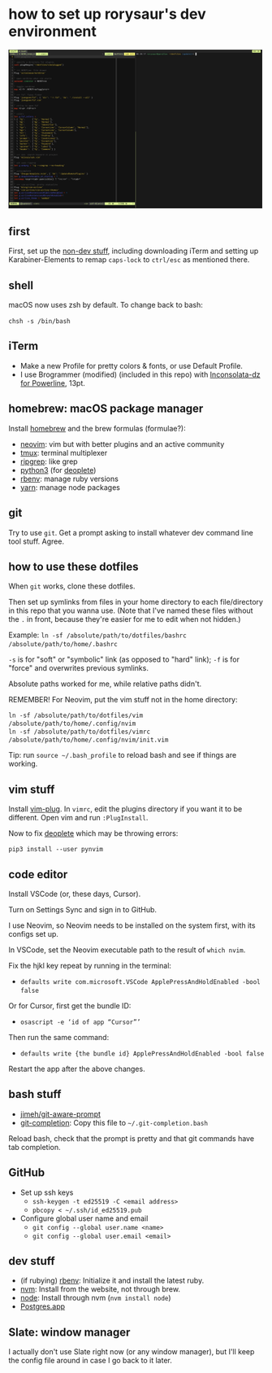# how to set up rorysaur's dev environment

<img src="https://raw.githubusercontent.com/rorysaur/dotfiles/master/images/tmux.png" width="500" alt="tmux with neovim">

## first

First, set up the [non-dev stuff](https://rorysaur.blog/posts/2019-10-05-how-to-set-up-rorys-exact-desktop-environment-and-why-it-matters/), including downloading
iTerm and setting up Karabiner-Elements to remap `caps-lock` to `ctrl/esc` as
mentioned there.

## shell

macOS now uses zsh by default. To change back to bash:

`chsh -s /bin/bash`

## iTerm

- Make a new Profile for pretty colors & fonts, or use Default Profile.
- I use Brogrammer (modified) (included in this repo) with [Inconsolata-dz for Powerline](https://github.com/powerline/fonts/tree/master/InconsolataDz), 13pt.

## homebrew: macOS package manager

Install [homebrew](https://brew.sh/) and the brew formulas (formulae?):

- [neovim](https://neovim.io/): vim but with better plugins and an active community
- [tmux](https://github.com/tmux/tmux): terminal multiplexer
- [ripgrep](https://github.com/BurntSushi/ripgrep): like grep
- [python3](https://www.python.org/) (for [deoplete](https://github.com/Shougo/deoplete.nvim))
- [rbenv](https://github.com/rbenv/rbenv): manage ruby versions
- [yarn](https://yarnpkg.com/lang/en/): manage node packages

## git

Try to use `git`. Get a prompt asking to install whatever dev command line tool stuff.
Agree.

## how to use these dotfiles

When `git` works, clone these dotfiles.

Then set up symlinks from files in your home directory to each file/directory
in this repo that you wanna use. (Note that I've named these files without the
`.` in front, because they're easier for me to edit when not hidden.)

Example: `ln -sf /absolute/path/to/dotfiles/bashrc /absolute/path/to/home/.bashrc`

`-s` is for "soft" or "symbolic" link (as opposed to "hard" link); `-f` is for "force" and overwrites previous symlinks.

Absolute paths worked for me, while relative paths didn't.

REMEMBER! For Neovim, put the vim stuff not in the home directory:

```
ln -sf /absolute/path/to/dotfiles/vim /absolute/path/to/home/.config/nvim
ln -sf /absolute/path/to/dotfiles/vimrc /absolute/path/to/home/.config/nvim/init.vim
```

Tip: run `source ~/.bash_profile` to reload bash and see if things are working.

## vim stuff

Install [vim-plug](https://github.com/junegunn/vim-plug).
In `vimrc`, edit the plugins directory if you want it to be different.
Open vim and run `:PlugInstall`.

Now to fix [deoplete](https://github.com/Shougo/deoplete.nvim) which may be throwing errors:

```
pip3 install --user pynvim
```

## code editor

Install VSCode (or, these days, Cursor).

Turn on Settings Sync and sign in to GitHub.

I use Neovim, so Neovim needs to be installed on the system first, with its configs set up.

In VSCode, set the Neovim executable path to the result of `which nvim`.

Fix the hjkl key repeat by running in the terminal:

- `defaults write com.microsoft.VSCode ApplePressAndHoldEnabled -bool false`

Or for Cursor, first get the bundle ID:

- `osascript -e ‘id of app “Cursor”’`

Then run the same command:

- `defaults write {the bundle id} ApplePressAndHoldEnabled -bool false`

Restart the app after the above changes.

## bash stuff

- [jimeh/git-aware-prompt](https://github.com/jimeh/git-aware-prompt)
- [git-completion](https://github.com/git/git/blob/master/contrib/completion/git-completion.bash): Copy this file to `~/.git-completion.bash`

Reload bash, check that the prompt is pretty and that git commands have tab
completion.

## GitHub

- Set up ssh keys
  - `ssh-keygen -t ed25519 -C <email address>`
  - `pbcopy < ~/.ssh/id_ed25519.pub`
- Configure global user name and email
  - `git config --global user.name <name>`
  - `git config --global user.email <email>`

## dev stuff

- (if rubying) [rbenv](https://github.com/rbenv/rbenv): Initialize it and install the latest
  ruby.
- [nvm](https://github.com/nvm-sh/nvm): Install from the website, not through brew.
- [node](https://nodejs.org/en/): Install through nvm (`nvm install node`)
- [Postgres.app](https://postgresapp.com/)

## Slate: window manager

I actually don't use Slate right now (or any window manager), but I'll keep the
config file around in case I go back to it later.
